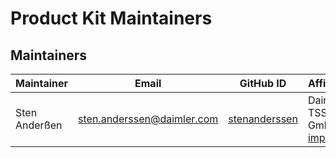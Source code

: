 <!-- SPDX-License-Identifier: MIT --->
<!-- © Daimler TSS GmbH --->
# Product Kit Maintainers

## Maintainers

| Maintainer       | Email                           | GitHub ID                                 | Affiliation                                                                                       | Joined     |
| -----------------| ------------------------------- | ----------------------------------------- | ------------------------------------------------------------------------------------------------- | ---------- | 
| Sten Anderßen | <sten.anderssen@daimler.com>  | [stenanderssen](https://github.com/stenanderssen)     | Daimler TSS GmbH, [imprint](https://github.com/Daimler/daimler-foss/blob/master/LEGAL_IMPRINT.md) | 2021-07-27 | 
